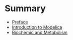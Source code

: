 # Summary

* [Preface](README.md)
* [Introduction to Modelica](chapter1.md)
* [Biochemic and Metabolism](biochemic_and_metabolism.md)

